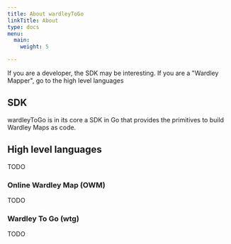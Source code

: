 ```yaml
---
title: About wardleyToGo
linkTitle: About
type: docs
menu:
  main:
    weight: 5

---
```


If you are a developer, the SDK may be interesting.
If you are a "Wardley Mapper", go to the high level languages

## SDK 

wardleyToGo is in its core a SDK in Go that provides the primitives to build Wardley Maps as code.

## High level languages

TODO

### Online Wardley Map (OWM)

TODO

### Wardley To Go (wtg)

TODO
